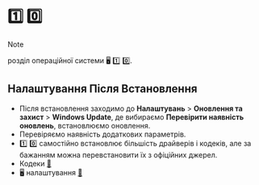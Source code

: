 # :one: :zero:

>[!NOTE]
>
>розділ операційної системи :desktop_computer: :one: :zero:.

## Налаштування Після Встановлення

- Після встановлення заходимо до **Налаштувань** > **Оновлення та захист** > **Windows Update**, де вибираємо **Перевірити наявність оновлень**, встановлюємо оновлення.
- Перевіряємо наявність додаткових параметрів.
- :one: :zero: самостійно встановлює більшість драйверів і кодеків, але за бажанням можна перевстановити їх з офіційних джерел.
- Кодеки [🔗](docs/codec.md)
- :desktop_computer: налаштування [🔗](docs/settings.md)
